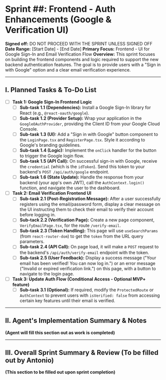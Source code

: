 # Sprint ##: Frontend - Auth Enhancements (Google & Verification UI)

**Signed off:** DO NOT PROCEED WITH THE SPRINT UNLESS SIGNED OFF
**Date Range:** [Start Date] - [End Date]
**Primary Focus:** Frontend - UI for Google Sign-In and Email Verification Flow
**Overview:** This sprint focuses on building the frontend components and logic required to support the new backend authentication features. The goal is to provide users with a "Sign in with Google" option and a clear email verification experience.

---

## I. Planned Tasks & To-Do List

- [ ] **Task 1: Google Sign-In Frontend Logic**
    - [ ] **Sub-task 1.1 (Dependencies):** Install a Google Sign-In library for React (e.g., `@react-oauth/google`).
    - [ ] **Sub-task 1.2 (Provider Setup):** Wrap your application in the `GoogleOAuthProvider`, providing the Client ID from your Google Cloud Console.
    - [ ] **Sub-task 1.3 (UI):** Add a "Sign in with Google" button component to the `LoginPage.tsx` and `RegisterPage.tsx`. Style it according to Google's branding guidelines.
    - [ ] **Sub-task 1.4 (Logic):** Implement the `onClick` handler for the button to trigger the Google login flow.
    - [ ] **Sub-task 1.5 (API Call):** On successful sign-in with Google, receive the `credential` (which is the `idToken`). Send this token to your backend's `POST /api/auth/google` endpoint.
    - [ ] **Sub-task 1.6 (State Update):** Handle the response from your backend (your app's own JWT), call the `AuthContext.login()` function, and navigate the user to the dashboard.

- [ ] **Task 2: Email Verification Frontend UI**
    - [ ] **Sub-task 2.1 (Post-Registration Message):** After a user successfully registers using the email/password form, display a clear message on the UI instructing them to check their email to verify their account before logging in.
    - [ ] **Sub-tack 2.2 (Verification Page):** Create a new page component, `VerifyEmailPage.tsx`, for the route `/verify-email`.
    - [ ] **Sub-task 2.3 (Token Handling):** This page will use `useSearchParams` (from `react-router-dom`) to get the `token` from the URL query parameters.
    - [ ] **Sub-task 2.4 (API Call):** On page load, it will make a `POST` request to the backend's `/api/auth/verify-email` endpoint with the token.
    - [ ] **Sub-task 2.5 (User Feedback):** Display a success message ("Your email has been verified! You can now log in.") or an error message ("Invalid or expired verification link.") on this page, with a button to navigate to the login page.

- [ ] **Task 3: Update Auth Flow (Conditional Access - Optional MVP+ feature)**
    - [ ] **Sub-task 3.1 (Optional):** If required, modify the `ProtectedRoute` or `AuthContext` to prevent users with `isVerified: false` from accessing certain key features until their email is verified.

---

## II. Agent's Implementation Summary & Notes

**(Agent will fill this section out as work is completed)**

---

## III. Overall Sprint Summary & Review (To be filled out by Antonio)

**(This section to be filled out upon sprint completion)**